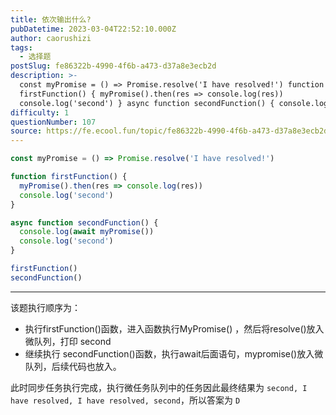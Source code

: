 ```yaml
---
title: 依次输出什么?
pubDatetime: 2023-03-04T22:52:10.000Z
author: caorushizi
tags:
  - 选择题
postSlug: fe86322b-4990-4f6b-a473-d37a8e3ecb2d
description: >-
  const myPromise = () => Promise.resolve('I have resolved!') function
  firstFunction() { myPromise().then(res => console.log(res))
  console.log('second') } async function secondFunction() { console.log(a
difficulty: 1
questionNumber: 107
source: https://fe.ecool.fun/topic/fe86322b-4990-4f6b-a473-d37a8e3ecb2d
---
```


```javascript
const myPromise = () => Promise.resolve('I have resolved!')

function firstFunction() {
  myPromise().then(res => console.log(res))
  console.log('second')
}

async function secondFunction() {
  console.log(await myPromise())
  console.log('second')
}

firstFunction()
secondFunction()
```

---

该题执行顺序为：

* 执行firstFunction()函数，进入函数执行MyPromise() ，然后将resolve()放入微队列，打印 second
* 继续执行 secondFunction()函数，执行await后面语句，mypromise()放入微队列，后续代码也放入。

此时同步任务执行完成，执行微任务队列中的任务因此最终结果为 `second, I have resolved, I have resolved, second`，所以答案为 `D`
